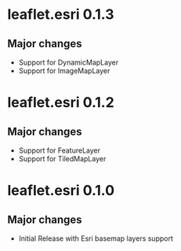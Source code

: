 # leaflet.esri 0.1.3

## Major changes

- Support for DynamicMapLayer
- Support for ImageMapLayer

# leaflet.esri 0.1.2

## Major changes

- Support for FeatureLayer
- Support for TiledMapLayer

# leaflet.esri 0.1.0

## Major changes

- Initial Release with Esri basemap layers support

